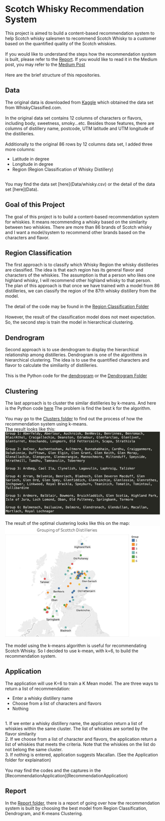 # Scotch Whisky Recommendation System

This project is aimed to build a content-based recommendation system to help Scotch whisky salesmen to recommend Scotch Whisky to a customer based on the quantified quality of the Scotch whiskies. 
<br><br>
If you would like to understand the steps how the recommendation system is built, please refer to the [Report](/Report). If you would like to read it in the Medium post, you may refer to the <a href="https://towardsdatascience.com/recommending-scotch-whisky-ea440c2eb289">Medium Post</a>
<br><br>
Here are the brief structure of this repositories.

## Data
The original data is downloaded from <a href="https://www.kaggle.com/koki25ando/scotch-whisky-dataset">Kaggle</a> which obtained the data set from WhiskyClassified.com.
<br><br>
In the original data set contains 12 columns of characters or flavors, including body, sweetness, smoky...etc. Besides those features, there are columns of distillery name, postcode, UTM latitude and UTM longitude of the distilleries.
<br><br>
Additionally to the original 86 rows by 12 columns data set, I added three more columns:
<ul>
	<li>Latitude in degree</li>
	<li>Longitude in degree</li>
	<li>Region (Region Classification of Whisky Distillery)</li>
</ul>
<br>
You may find the data set [here](Data/whisky.csv) or the detail of the data set [here](Data).

## Goal of this Project
The goal of this project is to build a content-based recommendation system for whiskies. It means recommending a whisky based on the similarity between two whiskies. There are more than 86 brands of Scotch whisky and I want a model/system to recommend other brands based on the characters and flavor.

## Region Classification
The first approach is to classify which Whisky Region the whisky distilleries are classified. The idea is that each region has its general flavor and characters of the whiskies. The assumption is that a person who likes one highland whisky, I will recommend other highland whisky to that person. The plan of this approach is that once we have trained with a model from 86 distilleries, we can classify the region of the 87th whisky distillery from the model.
<br><br>
The detail of the code may be found in the [Region Classification Folder](RegionClassification)
<br><br>
However, the result of the classification model does not meet expectation. So, the second step is train the model in hierarchical clustering.

## Dendrogram
Second approach is to use dendrogram to display the hierarchical relationship among distilleries. Dendrogram is one of the algorithms in hierarchical clustering. The idea is to use the quantified characters and flavor to calculate the similiarity of distilleries.
<br><br>
This is the Python code for the <a href="Dendrogram/whisky_dendrogram.py">dendrogram</a> or the [Dendrogram Folder](Dendrogram)

## Clustering
The last approach is to cluster the similar distilleries by k-means. And here is the Python code [here](Clusters/whisky_clustering.py) The problem is find the best k for the algorithm.
<br><br>
You may go to the [Clusters folder](Clusters) to find out the process of how the recommendation system using k-means.
<br>
The result looks like this:
<br>
<img src="Images/cluster_result.png">
<br><br>
The result of the optimal clustering looks like this on the map:
<br>
<img src="Images/ClusteringDistilleries.jpg">
<br><br>
The model using the k-means algorithm is useful for recommendating Scotch Whisky. So I decided to use k-mean, with k=6, to build the recommendation system.

## Application
The application will use K=6 to train a K Mean model. The are three ways to return a list of recommendation:
<ul>
	<li>Enter a whisky distillery name</li>
	<li>Choose from a list of characters and flavors</li>
	<li>Nothing</li>
</ul>
<br>
1. If we enter a whisky distillery name, the application return a list of whiskies within the same cluster. The list of whiskies are sorted by the flavor similarity<br>
2. If we choose from a list of character and flavors, the application return a list of whiskies that meets the criteria. Note that the whiskies on the list do not belong the same cluster.<br>
3. If nothing is entered, application suggests Macallan. (See the Application folder for explaination) 
<br>
<br>
You may find the codes and the captures in the [RecommendationApplication](RecommendationApplication)

## Report
In the [Report folder](Report), there is a report of going over how the recommendation system is built by choosing the best model from Region Classification, Dendrogram, and K-means Clustering.
